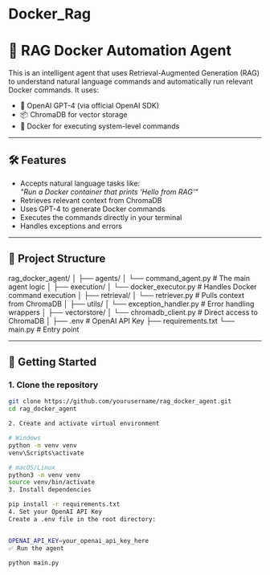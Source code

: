 # Docker_Rag
# 🧠 RAG Docker Automation Agent

This is an intelligent agent that uses Retrieval-Augmented Generation (RAG) to understand natural language commands and automatically run relevant Docker commands. It uses:

- 🧠 OpenAI GPT-4 (via official OpenAI SDK)
- 📦 ChromaDB for vector storage
- 🐳 Docker for executing system-level commands

---

## 🛠 Features

- Accepts natural language tasks like:  
  _"Run a Docker container that prints 'Hello from RAG'"_
- Retrieves relevant context from ChromaDB
- Uses GPT-4 to generate Docker commands
- Executes the commands directly in your terminal
- Handles exceptions and errors

---

## 📁 Project Structure

rag_docker_agent/
│
├── agents/
│ └── command_agent.py # The main agent logic
│
├── execution/
│ └── docker_executor.py # Handles Docker command execution
│
├── retrieval/
│ └── retriever.py # Pulls context from ChromaDB
│
├── utils/
│ └── exception_handler.py # Error handling wrappers
│
├── vectorstore/
│ └── chromadb_client.py # Direct access to ChromaDB
│
├── .env # OpenAI API Key
├── requirements.txt
└── main.py # Entry point


---

## 🚀 Getting Started

### 1. Clone the repository

```bash
git clone https://github.com/yourusername/rag_docker_agent.git
cd rag_docker_agent

2. Create and activate virtual environment

# Windows
python -m venv venv
venv\Scripts\activate

# macOS/Linux
python3 -m venv venv
source venv/bin/activate
3. Install dependencies

pip install -r requirements.txt
4. Set your OpenAI API Key
Create a .env file in the root directory:


OPENAI_API_KEY=your_openai_api_key_here
✅ Run the agent

python main.py
